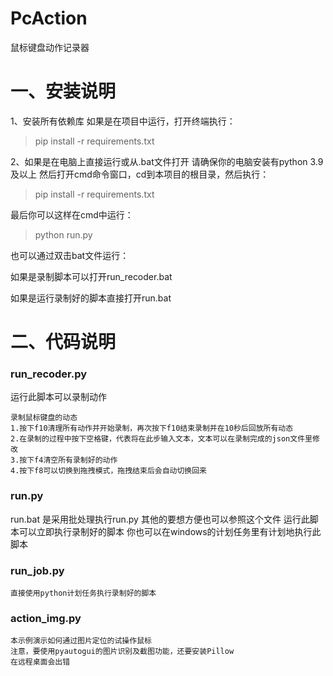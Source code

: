 # PcAction
鼠标键盘动作记录器

# 一、安装说明
1、安装所有依赖库
如果是在项目中运行，打开终端执行：
>pip install -r requirements.txt

2、如果是在电脑上直接运行或从.bat文件打开
请确保你的电脑安装有python 3.9及以上
然后打开cmd命令窗口，cd到本项目的根目录，然后执行：
>pip install -r requirements.txt

最后你可以这样在cmd中运行：
>python run.py
> 
也可以通过双击bat文件运行：

如果是录制脚本可以打开run_recoder.bat

如果是运行录制好的脚本直接打开run.bat


# 二、代码说明

### run_recoder.py
运行此脚本可以录制动作
    
    录制鼠标键盘的动态
    1.按下f10清理所有动作并开始录制，再次按下f10结束录制并在10秒后回放所有动态
    2.在录制的过程中按下空格键，代表将在此步输入文本，文本可以在录制完成的json文件里修改
    3.按下f4清空所有录制好的动作
    4.按下f8可以切换到拖拽模式，拖拽结束后会自动切换回来

### run.py
run.bat 是采用批处理执行run.py 其他的要想方便也可以参照这个文件
    运行此脚本可以立即执行录制好的脚本
    你也可以在windows的计划任务里有计划地执行此脚本

### run_job.py
    直接使用python计划任务执行录制好的脚本

### action_img.py
    本示例演示如何通过图片定位的试操作鼠标
    注意，要使用pyautogui的图片识别及截图功能，还要安装Pillow
    在远程桌面会出错